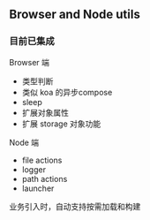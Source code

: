 ## Browser and Node utils

### 目前已集成
Browser 端
- 类型判断
- 类似 koa 的异步compose
- sleep
- 扩展对象属性
- 扩展 storage 对象功能

Node 端
- file actions
- logger
- path actions
- launcher

业务引入时，自动支持按需加载和构建
